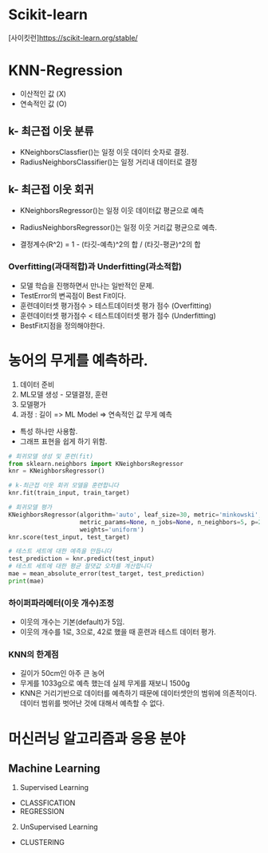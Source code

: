 # Scikit-learn
[사이킷런]https://scikit-learn.org/stable/

# KNN-Regression
- 이산적인 값 (X)
- 연속적인 값 (O)

## k- 최근접 이웃 분류
- KNeighborsClassfier()는 일정 이웃 데이터 숫자로 결정.
- RadiusNeighborsClassifier()는 일정 거리내 데이터로 결정

## k- 최근접 이웃 회귀
- KNeighborsRegressor()는 일정 이웃 데이터값 평균으로 예측
- RadiusNeighborsRegressor()는 일정 이웃 거리값 평균으로 예측.

- 결정계수(R^2) = 1 - (타깃-예측)^2의 합 / (타깃-평균)^2의 합

### Overfitting(과대적합)과 Underfitting(과소적합)
- 모델 학습을 진행하면서 만나는 일반적인 문제.
- TestError의 변곡점이 Best Fit이다.
- 훈련데이터셋 평가점수 > 테스트데이터셋 평가 점수 (Overfitting)
- 훈련데이터셋 평가점수 < 테스트데이터셋 평가 점수 (Underfitting)
- BestFit지점을 정의해야한다.



# 농어의 무게를 예측하라.
1. 데이터 준비
2. ML모델 생성 - 모델결정, 훈련
3. 모델평가
4. 과정 : 길이 => ML Model => 연속적인 값 무게 예측
- 특성 하나만 사용함.
- 그래프 표현을 쉽게 하기 위함.

```python
# 회귀모델 생성 및 훈련(fit)
from sklearn.neighbors import KNeighborsRegressor
knr = KNeighborsRegressor()

# k-최근접 이웃 회귀 모델을 훈련합니다
knr.fit(train_input, train_target)

# 회귀모델 평가
KNeighborsRegressor(algorithm='auto', leaf_size=30, metric='minkowski',
                    metric_params=None, n_jobs=None, n_neighbors=5, p=2,
                    weights='uniform')
knr.score(test_input, test_target)

# 테스트 세트에 대한 예측을 만듭니다
test_prediction = knr.predict(test_input)
# 테스트 세트에 대한 평균 절댓값 오차를 계산합니다
mae = mean_absolute_error(test_target, test_prediction)
print(mae)
```
### 하이퍼파라메터(이웃 개수)조정
- 이웃의 개수는 기본(default)가 5임.
- 이웃의 개수를 1로, 3으로, 42로 했을 때 훈련과 테스트 데이터 평가.


### KNN의 한계점
- 길이가 50cm인 아주 큰 농어
- 무게를 1033g으로 예측 했는데 실제 무게를 재보니 1500g
- KNN은 거리기반으로 데이터를 예측하기 때문에 데이터셋안의 범위에 의존적이다. 데이터 범위를 벗어난 것에 대해서 예측할 수 없다.

# 머신러닝 알고리즘과 응용 분야
## Machine Learning

1. Supervised Learning
- CLASSFICATION
- REGRESSION

2. UnSupervised Learning
- CLUSTERING




